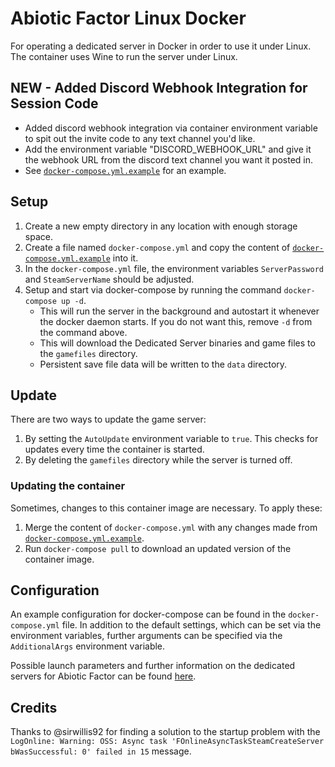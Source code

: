 # Abiotic Factor Linux Docker
For operating a dedicated server in Docker in order to use it under Linux.
The container uses Wine to run the server under Linux. 

## NEW - Added Discord Webhook Integration for Session Code

- Added discord webhook integration via container environment variable to spit out the invite code to any text channel you'd like.
- Add the environment variable "DISCORD_WEBHOOK_URL" and give it the webhook URL from the discord text channel you want it posted in.
- See [`docker-compose.yml.example`](docker-compose.yml.example) for an example.

## Setup
1. Create a new empty directory in any location with enough storage space.
2. Create a file named `docker-compose.yml` and copy the content of [`docker-compose.yml.example`](docker-compose.yml.example) into it.
3. In the `docker-compose.yml` file, the environment variables `ServerPassword` and `SteamServerName` should be adjusted.
4. Setup and start via docker-compose by running the command `docker-compose up -d`.
    * This will run the server in the background and autostart it whenever the docker daemon starts. If you do not want this, remove `-d` from the command above.
    * This will download the Dedicated Server binaries and game files to the `gamefiles` directory.
    * Persistent save file data will be written to the `data` directory.

## Update
There are two ways to update the game server:

1. By setting the `AutoUpdate` environment variable to `true`. This checks for updates every time the container is started.
2. By deleting the `gamefiles` directory while the server is turned off.

### Updating the container
Sometimes, changes to this container image are necessary. To apply these:

1. Merge the content of `docker-compose.yml` with any changes made from [`docker-compose.yml.example`](docker-compose.yml.example).
2. Run `docker-compose pull` to download an updated version of the container image.

## Configuration
An example configuration for docker-compose can be found in the `docker-compose.yml` file.
In addition to the default settings, which can be set via the environment variables, further arguments can be specified via the `AdditionalArgs` environment variable.

Possible launch parameters and further information on the dedicated servers for Abiotic Factor can be found [here](https://github.com/DFJacob/AbioticFactorDedicatedServer/wiki/Technical-%E2%80%90-Launch-Parameters).

## Credits
Thanks to @sirwillis92 for finding a solution to the startup problem with the `LogOnline: Warning: OSS: Async task 'FOnlineAsyncTaskSteamCreateServer bWasSuccessful: 0' failed in 15` message.